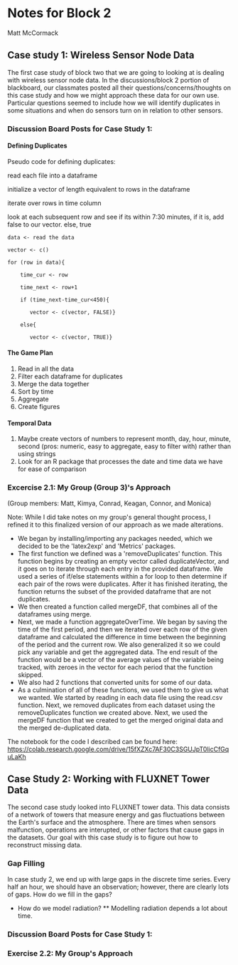 # Notes for Block 2
Matt McCormack

## Case study 1: Wireless Sensor Node Data
The first case study of block two that we are going to looking at is dealing with wireless sensor node data.
In the discussions/block 2 portion of blackboard, our classmates posted all their questions/concerns/thoughts on this case study and how we might approach these data for our own use. Particular questions seemed to include how we will identify duplicates in some situations and when do sensors turn on in relation to other sensors.

### Discussion Board Posts for Case Study 1:
#### Defining Duplicates
Pseudo code for defining duplicates:

read each file into a dataframe

initialize a vector of length equivalent to rows in the dataframe

iterate over rows in time column

look at each subsequent row and see if its within 7:30 minutes, if it is, add false to our vector. else, true


    data <- read the data

    vector <- c()

    for (row in data){

        time_cur <- row
    
        time_next <- row+1
    
        if (time_next-time_cur<450){
    
           vector <- c(vector, FALSE)}
       
        else{
    
           vector <- c(vector, TRUE)}
        
#### The Game Plan
1) Read in all the data
2) Filter each dataframe for duplicates
3) Merge the data together
4) Sort by time
5) Aggregate
6) Create figures

#### Temporal Data
1) Maybe create vectors of numbers to represent month, day, hour, minute, second (pros: numeric, easy to aggregate, easy to filter with) rather than using strings
2) Look for an R package that processes the date and time data we have for ease of comparison


### Excercise 2.1: My Group (Group 3)'s Approach
(Group members: Matt, Kimya, Conrad, Keagan, Connor, and Monica)

Note: While I did take notes on my group's general thought process, I refined it to this finalized version of our approach as we made alterations. 
* We began by installing/importing any packages needed, which we decided to be the 'latex2exp' and 'Metrics' packages. 
* The first function we defined was a 'removeDuplicates' function. This function begins by creating an empty vector called duplicateVector, and it goes on to iterate through each entry in the provided dataframe. We used a series of if/else statements within a for loop to then determine if each pair of the rows were duplicates. After it has finished iterating, the function returns the subset of the provided dataframe that are not duplicates.
* We then created a function called mergeDF, that combines all of the dataframes using merge.
* Next, we made a function aggregateOverTime. We began by saving the time of the first period, and then we iterated over each row of the given dataframe and calculated the difference in time between the beginning of the period and the current row. We also generalized it so we could pick any variable and get the aggregated data. The end result of the function would be a vector of the average values of the variable being tracked, with zeroes in the vector for each period that the function skipped.
* We also had 2 functions that converted units for some of our data.
* As a culmination of all of these functions, we used them to give us what we wanted. We started by reading in each data file using the read.csv function. Next, we removed duplicates from each dataset using the removeDuplicates function we created above. Next, we used the mergeDF function that we created to get the merged original data and the merged de-duplicated data.


The notebook for the code I described can be found here: https://colab.research.google.com/drive/15fXZXc7AF30C3SGUJpT0licCfGquLaKh

## Case Study 2: Working with FLUXNET Tower Data
The second case study looked into FLUXNET tower data. This data consists of a network of towers that measure energy and gas fluctuations between the Earth's surface and the atmosphere. There are times when sensors malfunction, operations are interupted, or other factors that cause gaps in the datasets. Our goal with this case study is to figure out how to reconstruct missing data. 

### Gap Filling
In case study 2, we end up with large gaps in the discrete time series. Every half an hour, we should have an observation; however, there are clearly lots of gaps. How do we fill in the gaps?
* How do we model radiation?
** Modelling radiation depends a lot about time. 

### Discussion Board Posts for Case Study 1:

####

### Exercise 2.2: My Group's Approach

## 
